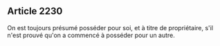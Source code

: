 Article 2230
----
On est toujours présumé posséder pour soi, et à titre de propriétaire, s'il
n'est prouvé qu'on a commencé à posséder pour un autre.
